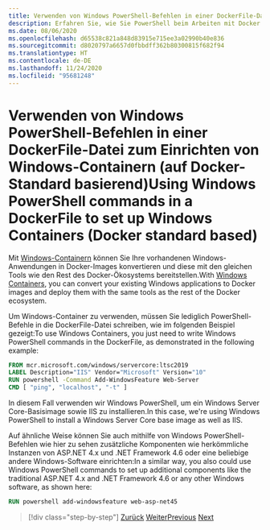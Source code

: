 ```yaml
---
title: Verwenden von Windows PowerShell-Befehlen in einer DockerFile-Datei zum Einrichten von Windows-Containern (auf Docker-Standard basierend)
description: Erfahren Sie, wie Sie PowerShell beim Arbeiten mit Docker in Windows-Containern verwenden.
ms.date: 08/06/2020
ms.openlocfilehash: d65538c821a848d83915e715ee3a02990b40e836
ms.sourcegitcommit: d8020797a6657d0fbbdff362b80300815f682f94
ms.translationtype: HT
ms.contentlocale: de-DE
ms.lasthandoff: 11/24/2020
ms.locfileid: "95681248"
---
```

# <a name="using-windows-powershell-commands-in-a-dockerfile-to-set-up-windows-containers-docker-standard-based"></a><span data-ttu-id="c6cbd-103">Verwenden von Windows PowerShell-Befehlen in einer DockerFile-Datei zum Einrichten von Windows-Containern (auf Docker-Standard basierend)</span><span class="sxs-lookup"><span data-stu-id="c6cbd-103">Using Windows PowerShell commands in a DockerFile to set up Windows Containers (Docker standard based)</span></span>

<span data-ttu-id="c6cbd-104">Mit [Windows-Containern](/virtualization/windowscontainers/about/index) können Sie Ihre vorhandenen Windows-Anwendungen in Docker-Images konvertieren und diese mit den gleichen Tools wie den Rest des Docker-Ökosystems bereitstellen.</span><span class="sxs-lookup"><span data-stu-id="c6cbd-104">With [Windows Containers](/virtualization/windowscontainers/about/index), you can convert your existing Windows applications to Docker images and deploy them with the same tools as the rest of the Docker ecosystem.</span></span>

<span data-ttu-id="c6cbd-105">Um Windows-Container zu verwenden, müssen Sie lediglich PowerShell-Befehle in die DockerFile-Datei schreiben, wie im folgenden Beispiel gezeigt:</span><span class="sxs-lookup"><span data-stu-id="c6cbd-105">To use Windows Containers, you just need to write Windows PowerShell commands in the DockerFile, as demonstrated in the following example:</span></span>

```dockerfile
FROM mcr.microsoft.com/windows/servercore:ltsc2019
LABEL Description="IIS" Vendor="Microsoft" Version="10"
RUN powershell -Command Add-WindowsFeature Web-Server
CMD [ "ping", "localhost", "-t" ]
```

<span data-ttu-id="c6cbd-106">In diesem Fall verwenden wir Windows PowerShell, um ein Windows Server Core-Basisimage sowie IIS zu installieren.</span><span class="sxs-lookup"><span data-stu-id="c6cbd-106">In this case, we're using Windows PowerShell to install a Windows Server Core base image as well as IIS.</span></span>

<span data-ttu-id="c6cbd-107">Auf ähnliche Weise können Sie auch mithilfe von Windows PowerShell-Befehlen wie hier zu sehen zusätzliche Komponenten wie herkömmliche Instanzen von ASP.NET 4.x und .NET Framework 4.6 oder eine beliebige andere Windows-Software einrichten:</span><span class="sxs-lookup"><span data-stu-id="c6cbd-107">In a similar way, you also could use Windows PowerShell commands to set up additional components like the traditional ASP.NET 4.x and .NET Framework 4.6 or any other Windows software, as shown here:</span></span>

```dockerfile
RUN powershell add-windowsfeature web-asp-net45
```

>[!div class="step-by-step"]
><span data-ttu-id="c6cbd-108">[Zurück](visual-studio-tools-for-docker.md)
>[Weiter](build-aspnet-core-applications-linux-containers-aks-kubernetes.md)</span><span class="sxs-lookup"><span data-stu-id="c6cbd-108">[Previous](visual-studio-tools-for-docker.md)
[Next](build-aspnet-core-applications-linux-containers-aks-kubernetes.md)</span></span>
